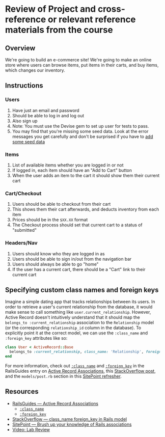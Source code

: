 # Review of Project and cross-reference or relevant reference materials from the course

## Overview
We're going to build an e-commerce site! We're going to make an online store where users can browse items, put items in their carts, and buy items, which changes our inventory.

## Instructions

### Users
1. Have just an email and password
2. Should be able to log in and log out
3. Also sign up
4. Note: You must use the Devise gem to set up user for tests to pass.
5. You may find that you're missing some seed data. Look at the error messages you get carefully and don't be surprised if you have to [add some seed data](http://edgeguides.rubyonrails.org/active_record_migrations.html#migrations-and-seed-data)

### Items
1. List of available items whether you are logged in or not
2. If logged in, each item should have an "Add to Cart" button
3. When the user adds an item to the cart it should show them their current cart

### Cart/Checkout
1. Users should be able to checkout from their cart
2. This shows them their cart afterwards, and deducts inventory from each item
3. Prices should be in the `$XX.XX` format
4. The Checkout process should set that current cart to a status of "submitted"

### Headers/Nav
1. Users should know who they are logged in as
2. Users should be able to sign in/out from the navigation bar
3. Users should always be able to go "home"
4. If the user has a current cart, there should be a "Cart" link to their current cart

## Specifying custom class names and foreign keys
Imagine a simple dating app that tracks relationships between its users. In order to retrieve a user's current relationship from the database, it would make sense to call something like `user.current_relationship`. However, Active Record doesn't intuitively understand that it should map the `belongs_to :current_relationship` association to the `Relationship` model (or the corresponding `relationship_id` column in the database). To explicitly point it at the correct model, we can use the `:class_name` and `:foreign_key` attributes like so:
```ruby
class User < ActiveRecord::Base
  belongs_to :current_relationship, class_name: 'Relationship', foreign_key: 'relationship_id'
end
```

For more information, check out [`:class_name`][class_name] and [`:foreign_key`][foreign_key] in the RailsGuides entry on [Active Record Associations][RailsGuides], this [StackOverflow post][StackOverflow], and the `models/post.rb` section in this [SitePoint refresher][SitePoint].

## Resources
* [RailsGuides — Active Record Associations][RailsGuides]
  - [`:class_name`][class_name]
  - [`:foreign_key`][foreign_key]
* [StackOverflow — class_name foreign_key in Rails model][StackOverflow]
* [SitePoint — Brush up your knowledge of Rails associations][SitePoint]
* [Video: Lab Review](https://www.youtube.com/watch?v=x_qQCnYPyBk)

[RailsGuides]: http://guides.rubyonrails.org/association_basics.html
[class_name]: http://guides.rubyonrails.org/association_basics.html#options-for-belongs-to-class-name
[foreign_key]: http://guides.rubyonrails.org/association_basics.html#options-for-belongs-to-foreign-key
[StackOverflow]: https://stackoverflow.com/a/41135173
[SitePoint]: https://www.sitepoint.com/brush-up-your-knowledge-of-rails-associations/
